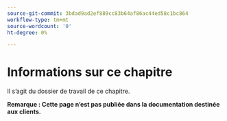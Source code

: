 ```yaml
---
source-git-commit: 3bdad9ad2ef889cc83b64af86ac44ed58c1bc864
workflow-type: tm+mt
source-wordcount: '0'
ht-degree: 0%

---
```

# Informations sur ce chapitre

Il s’agit du dossier de travail de ce chapitre.

**Remarque : Cette page n’est pas publiée dans la documentation destinée aux clients.**
